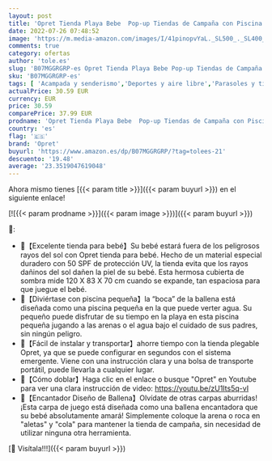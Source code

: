 ```yaml
---
layout: post
title: 'Opret Tienda Playa Bebe  Pop-up Tiendas de Campaña con Piscina para Niños Carpa Plegable Portátil Anti UV 50+ Protector Solar  Azul'
date: 2022-07-26 07:48:52
image: 'https://m.media-amazon.com/images/I/41pinopvYaL._SL500_._SL400_.jpg'
comments: true
category: ofertas
author: 'tole.es'
slug: 'B07MGGRGRP-es Opret Tienda Playa Bebe Pop-up Tiendas de Campaña con...'
sku: 'B07MGGRGRP-es'
tags: [ 'Acampada y senderismo','Deportes y aire libre','Parasoles y tiendas de playa','Ropa y equipamiento para ocio al aire libre','Tiendas refugio de acampada','bebe','opret','🇪🇸', ]
actualPrice: 30.59 EUR
currency: EUR
price: 30.59
comparePrice: 37.99 EUR
prodname: 'Opret Tienda Playa Bebe  Pop-up Tiendas de Campaña con Piscina para Niños Carpa Plegable Portátil Anti UV 50+ Protector Solar  Azul'
country: 'es'
flag: '🇪🇸'
brand: 'Opret'
buyurl: 'https://www.amazon.es/dp/B07MGGRGRP/?tag=tolees-21'
descuento: '19.48'
average: '23.3519047619048'
---
```


Ahora mismo tienes [{{< param title >}}]({{< param buyurl >}}) en el siguiente enlace!

[![{{< param prodname >}}]({{< param image >}})]({{< param buyurl >}})

🔎:

- 🐳【Excelente tienda para bebé】Su bebé estará fuera de los peligrosos rayos del sol con Opret tienda para bebé. Hecho de un material especial duradero con 50 SPF de protección UV, la tienda evita que los rayos dañinos del sol dañen la piel de su bebé. Esta hermosa cubierta de sombra mide 120 X 83 X 70 cm cuando se expande, tan espaciosa para que juegue el bebé.
- 🐳【Diviértase con piscina pequeña】la “boca” de la ballena está diseñada como una piscina pequeña en la que puede verter agua. Su pequeño puede disfrutar de su tiempo en la playa en esta piscina pequeña jugando a las arenas o el agua bajo el cuidado de sus padres, sin ningún peligro.
- 🐳【Fácil de instalar y transportar】ahorre tiempo con la tienda plegable Opret, ya que se puede configurar en segundos con el sistema emergente. Viene con una instrucción clara y una bolsa de transporte portátil, puede llevarla a cualquier lugar.
- 🐳【Cómo doblar】Haga clic en el enlace o busque "Opret" en Youtube para ver una clara instrucción de video: https://youtu.be/zU1Its5q-vI
- 🐳【Encantador Diseño de Ballena】Olvídate de otras carpas aburridas! ¡Esta carpa de juego está diseñada como una ballena encantadora que su bebé absolutamente amará! Simplemente coloque la arena o roca en "aletas" y "cola" para mantener la tienda de campaña, sin necesidad de utilizar ninguna otra herramienta.

[🛒 Visítala!!!]({{< param buyurl >}})
